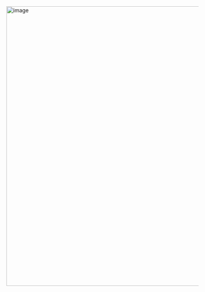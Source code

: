 
<img width="1317" height="734" alt="image" src="https://github.com/user-attachments/assets/455c635c-b51a-40d4-802e-e17ac6c1f91a" />
